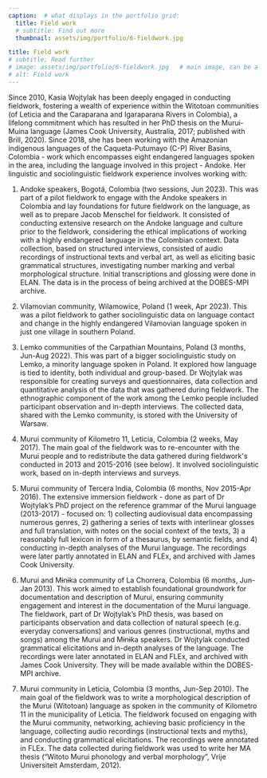 ```yaml
---
caption:  # what displays in the portfolio grid:
  title: Field work
  # subtitle: Find out more
  thumbnail: assets/img/portfolio/6-fieldwork.jpg

title: Field work
# subtitle: Read further
# image: assets/img/portfolio/6-fieldwork.jpg   # main image, can be a link or a file in assets/img/portfolio
# alt: Field work
---
```


Since 2010, Kasia Wojtylak has been deeply engaged in conducting fieldwork, fostering a wealth of experience within the Witotoan communities (of Leticia and the Caraparana and Igaraparana Rivers in Colombia), a lifelong commitment which has resulted in her PhD thesis on the Murui-Muina language (James Cook University, Australia, 2017; published with Brill, 2020). Since 2018, she has been working with the Amazonian indigenous languages of the Caqueta-Putumayo (C-P) River Basins, Colombia - work which encompasses eight endangered languages spoken in the area, including the language involved in this project - Andoke. Her linguistic and sociolinguistic fieldwork experience involves working with:  

1.  Andoke speakers, Bogotá, Colombia (two sessions, Jun 2023). This was part of a pilot fieldwork to engage with the Andoke speakers in Colombia and lay foundations for future fieldwork on the language, as well as to prepare Jacob Menschel for fieldwork. It consisted of conducting extensive research on the Andoke language and culture prior to the fieldwork, considering the ethical implications of working with a highly endangered language in the Colombian context. Data collection, based on structured interviews, consisted of audio recordings of instructional texts and verbal art, as well as eliciting basic grammatical structures, investigating number marking and verbal morphological structure. Initial transcriptions and glossing were done in ELAN. The data is in the process of being archived at the DOBES-MPI archive.  

2.  Vilamovian community, Wilamowice, Poland (1 week, Apr 2023). This was a pilot fieldwork to gather sociolinguistic data on language contact and change in the highly endangered Vilamovian language spoken in just one village in southern Poland.  

3.  Lemko communities of the Carpathian Mountains, Poland (3 months, Jun-Aug 2022). This was part of a bigger sociolinguistic study on Lemko, a minority language spoken in Poland. It explored how language is tied to identity, both individual and group-based. Dr Wojtylak was responsible for creating surveys and questionnaires, data collection and quantitative analysis of the data that was gathered during fieldwork. The ethnographic component of the work among the Lemko people included participant observation and in-depth interviews. The collected data, shared with the Lemko community, is stored with the University of Warsaw.  

4.  Murui community of Kilometro 11, Leticia, Colombia (2 weeks, May 2017). The main goal of the fieldwork was to re-encounter with the Murui people and to redistribute the data gathered during fieldwork's conducted in 2013 and 2015-2016 (see below). It involved sociolinguistic work, based on in-depth interviews and surveys.  

5.  Murui community of Tercera India, Colombia (6 months, Nov 2015-Apr 2016). The extensive immersion fieldwork - done as part of Dr Wojtylak’s PhD project on the reference grammar of the Murui language (2013-2017) - focused on: 1) collecting audiovisual data encompassing numerous genres, 2) gathering a series of texts with interlinear glosses and full translation, with notes on the social context of the texts, 3) a reasonably full lexicon in form of a thesaurus, by semantic fields, and 4) conducting in-depth analyses of the Murui language. The recordings were later partly annotated in ELAN and FLEx, and archived with James Cook University.  

6.  Murui and Mɨnɨka community of La Chorrera, Colombia (6 months, Jun-Jan 2013). This work aimed to establish foundational groundwork for documentation and description of Murui, ensuring community engagement and interest in the documentation of the Murui language. The fieldwork, part of Dr Wojtylak’s PhD thesis, was based on participants observation and data collection of natural speech (e.g. everyday conversations) and various genres (instructional, myths and songs) among the Murui and Mɨnɨka speakers. Dr Wojtylak conducted grammatical elicitations and in-depth analyses of the language. The recordings were later annotated in ELAN and FLEx, and archived with James Cook University. They will be made available within the DOBES-MPI archive.  

7.  Murui community in Leticia, Colombia (3 months, Jun-Sep 2010). The main goal of the fieldwork was to write a morphological description of the Murui (Witotoan) language as spoken in the community of Kilometro 11 in the municipality of Leticia. The fieldwork focused on engaging with the Murui community, networking, achieving basic proficiency in the language, collecting audio recordings (instructional texts and myths), and conducting grammatical elicitations. The recordings were annotated in FLEx. The data collected during fieldwork was used to write her MA thesis (“Witoto Murui phonology and verbal morphology”, Vrije Universiteit Amsterdam, 2012).  

